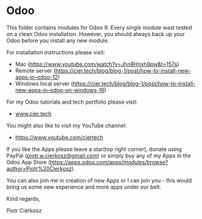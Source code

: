 # Odoo
This folder contains modules for Odoo 9. Every single module wast tested on a clean Odoo installation. However, you should always back up your Odoo before you install any new module.

For installation instructions please visit:

- Mac (https://www.youtube.com/watch?v=Jhn8Hnxh9pw&t=157s)
- Remote server (https://cier.tech/blog/blog-1/post/how-to-install-new-apps-in-odoo-12)
- Windows local server (https://cier.tech/blog/blog-1/post/how-to-install-new-apps-in-odoo-on-windows-16)

For my Odoo tutorials and tech portfolio please visit:

- www.cier.tech

You might also like to visit my YouTube channel:

- https://www.youtube.com/ciertech

If you like the Apps please leave a star(top right corner), donate using PayPal (piotr.w.cierkosz@gmail.com) or simply buy any of my Apps in the Odoo App Store (https://apps.odoo.com/apps/modules/browse?author=Piotr%20Cierkosz).

You can also join me in creation of new Apps or I can join you - this would bring us some new experience and more apps under our belt.

Kind regards,

Piotr Cierkosz
